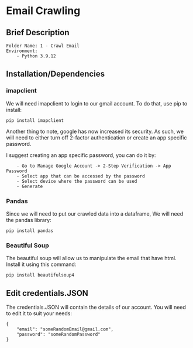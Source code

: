 # Email Crawling

## Brief Description

    Folder Name: 1 - Crawl Email
    Environment:
        - Python 3.9.12

## Installation/Dependencies

### imapclient

We will need imapclient to login to our gmail account.
To do that, use pip to install:

```
pip install imapclient
```

Another thing to note, google has now increased its security.
As such, we will need to either turn off 2-factor authentication
or create an app specific password.

I suggest creating an app specific password, you can do it by:

```
    - Go to Manage Google Account -> 2-Step Verification -> App Password
    - Select app that can be accessed by the password
    - Select device where the password can be used
    - Generate
```

### Pandas

Since we will need to put our crawled data into a dataframe,
We will need the pandas library:

```
pip install pandas
```

### Beautiful Soup

The beautiful soup will allow us to manipulate the email that
have html. Install it using this command:

```
pip install beautifulsoup4
```

## Edit credentials.JSON

The credentials.JSON will contain the details of our account.
You will need to edit it to suit your needs:

```
{
    "email": "someRandomEmail@gmail.com",
    "password": "someRandomPassword"
}
```
